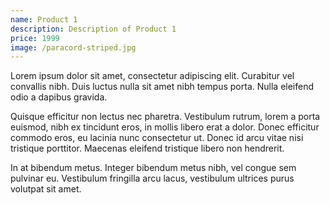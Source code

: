 ```yaml
---
name: Product 1
description: Description of Product 1
price: 1999
image: /paracord-striped.jpg
---
```


Lorem ipsum dolor sit amet, consectetur adipiscing elit. Curabitur vel convallis nibh. Duis luctus nulla sit amet nibh tempus porta. Nulla eleifend odio a dapibus gravida.

Quisque efficitur non lectus nec pharetra. Vestibulum rutrum, lorem a porta euismod, nibh ex tincidunt eros, in mollis libero erat a dolor. Donec efficitur commodo eros, eu lacinia nunc consectetur ut. Donec id arcu vitae nisi tristique porttitor. Maecenas eleifend tristique libero non hendrerit.

In at bibendum metus. Integer bibendum metus nibh, vel congue sem pulvinar eu. Vestibulum fringilla arcu lacus, vestibulum ultrices purus volutpat sit amet.